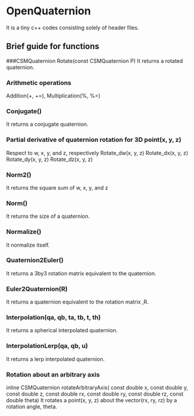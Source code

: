 # OpenQuaternion
It is a tiny c++ codes consisting solely of header files.
## Brief guide for functions
###CSMQuaternion Rotate(const CSMQuaternion P)
It returns a rotated quaternion.
### Arithmetic operations
Addition(+, +=), Multiplication(%, %=)
### Conjugate()
It returns a conjugate quaternion.
### Partial derivative of quaternion rotation for 3D point(x, y, z)
Respect to w, x, y, and z, respectively
Rotate_dw(x, y, z)
Rotate_dx(x, y, z)
Rotate_dy(x, y, z)
Rotate_dz(x, y, z)
### Norm2()
It returns the square sum of w, x, y, and z
### Norm()
It returns the size of a quaternion.
### Normalize()
It normalize itself.
### Quaternion2Euler()
It returns a 3by3 rotation matrix equivalent to the quaternion.
### Euler2Quaternion(R)
It returns a quaternion equivalent to the rotation matrix ,R.
### Interpolation(qa, qb, ta, tb, t, th)
It returns a spherical interpolated quaternion.
### InterpolationLerp(qa, qb, u)
It returns a lerp interpolated quaternion.
### Rotation about an arbitrary axis
inline CSMQuaternion rotateArbitraryAxis(
    const double x, const double y, const double z,
    const double rx, const double ry, const double rz,
    const double theta)
It rotates a point(x, y, z) about the vector(rx, ry, rz) by a rotation angle, theta.
